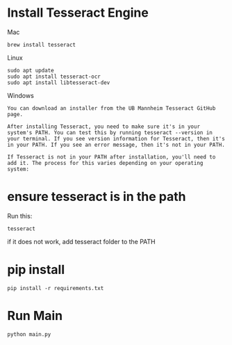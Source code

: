 
# Install Tesseract Engine

Mac
```
brew install tesseract
```

Linux
```
sudo apt update
sudo apt install tesseract-ocr
sudo apt install libtesseract-dev
```

Windows
```
You can download an installer from the UB Mannheim Tesseract GitHub page.

After installing Tesseract, you need to make sure it's in your system's PATH. You can test this by running tesseract --version in your terminal. If you see version information for Tesseract, then it's in your PATH. If you see an error message, then it's not in your PATH.

If Tesseract is not in your PATH after installation, you'll need to add it. The process for this varies depending on your operating system:
```

# ensure tesseract is in the path

Run this:
```
tesseract
```

if it does not work, add tesseract folder to the PATH

# pip install

```
pip install -r requirements.txt
```
# Run Main

```
python main.py
```